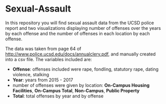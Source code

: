 # Sexual-Assault

In this repository you will find sexual assault data from the UCSD police report and two visualizations displaying number of offenses over the years by each offense and the number of offenses in each location by each offense.

The data was taken from page 64 of http://www.police.ucsd.edu/docs/annualclery.pdf, and manually created into a csv file. The variables included are:
- **Offense**: offenses included were rape, fondling, statutory rape, dating violence, stalking
- **Year**: years from 2015 - 2017
- number of offenses were given by location: **On-Campus Housing Facilities**,	**On-Campus Total**,	**Non-Campus**,	**Public Property**
- **Total**: total offenses by year and by offense
